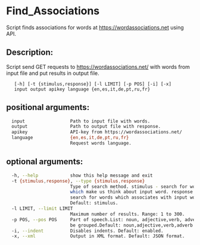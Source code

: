 # Find_Associations
Script finds associations for words at https://wordassociations.net using API.
 
## Description: 
Script send GET requests to https://wordassociations.net/ with words from input file and put results in output file.

       [-h] [-t {stimulus,response}] [-l LIMIT] [-p POS] [-i] [-x]
       input output apikey language {en,es,it,de,pt,ru,fr}

## positional arguments:
```bash
  input                 Path to input file with words.
  output                Path to output file with response.
  apikey                API-key from https://wordassociations.net/
  language              {en,es,it,de,pt,ru,fr}
                        Request words language.
```
## optional arguments:
```bash
  -h, --help            show this help message and exit
  -t {stimulus,response}, --type {stimulus,response}
                        Type of search method. stimulus - search for words
                        which make us think about input word. response -
                        search for words which associates with input word.
                        Default: stimulus.
  -l LIMIT, --limit LIMIT
                        Maximum number of results. Range: 1 to 300.
  -p POS, --pos POS     Part of speech.List: noun, adjective,verb, adverb. Can
                        be grouped.Default: noun,adjective,verb,adverb
  -i, --indent          Disables indents. Default: enabled.
  -x, --xml             Output in XML format. Default: JSON format.
```
